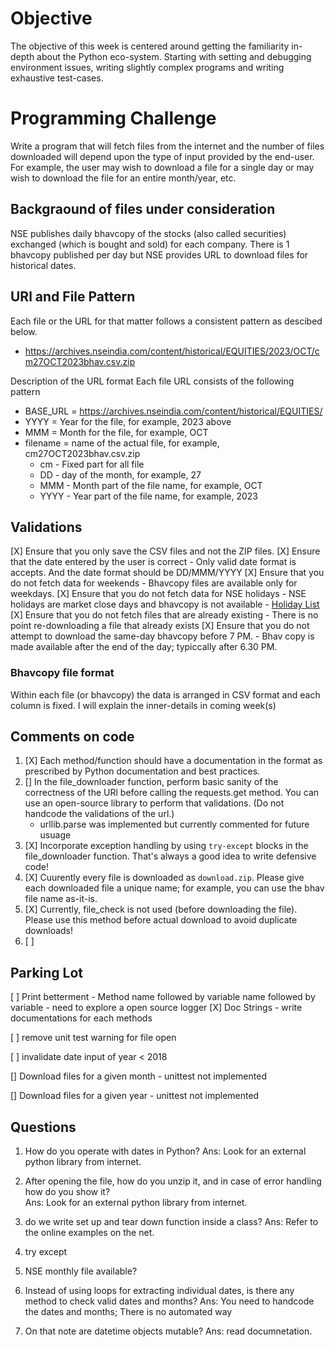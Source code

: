 # Objective
The objective of this week is centered around getting the familiarity in-depth about the Python eco-system. Starting with setting and debugging environment issues, writing slightly complex programs and writing exhaustive test-cases.

# Programming Challenge
Write a program that will fetch files from the internet and the number of files downloaded will depend upon the type of input provided by the end-user.
For example, the user may wish to download a file for a single day or may wish to download the file for an entire month/year, etc. 
## Backgraound of files under consideration
NSE publishes daily bhavcopy of the stocks (also called securities) exchanged (which is bought and sold) for each company. There is 1 bhavcopy published per day but NSE provides URL to download files for historical dates.

## URl and File Pattern
Each file or the URL for that matter follows a consistent pattern as descibed below.
- https://archives.nseindia.com/content/historical/EQUITIES/2023/OCT/cm27OCT2023bhav.csv.zip

Description of the URL format
Each file URL consists of the following pattern
- BASE_URL = https://archives.nseindia.com/content/historical/EQUITIES/
- YYYY = Year for the file, for example, 2023 above
- MMM = Month for the file, for example, OCT
- filename = name of the actual file, for example, cm27OCT2023bhav.csv.zip
    - cm - Fixed part for all file
    - DD - day of the month, for example, 27
    - MMM - Month part of the file name, for example, OCT
    - YYYY - Year part of the file name, for example, 2023

## Validations
[X] Ensure that you only save the CSV files and not the ZIP files.
[X] Ensure that the date entered by the user is correct
    - Only valid date format is accepts. And the date format should be DD/MMM/YYYY
[X] Ensure that you do not fetch data for weekends
    - Bhavcopy files are available only for weekdays.
[X] Ensure that you do not fetch data for NSE holidays
    - NSE holidays are market close days and bhavcopy is not available
    - [Holiday List](https://groww.in/p/nse-holidays)
[X] Ensure that you do not fetch files that are already existing
    - There is no point re-downloading a file that already exists
[X] Ensure that you do not attempt to download the same-day bhavcopy before 7 PM.
    - Bhav copy is made available after the end of the day; typiccally after 6.30 PM.

### Bhavcopy file format
Within each file (or bhavcopy) the data is arranged in CSV format and each column is fixed. I will explain the inner-details in coming week(s)

## Comments on code 
1. [X] Each method/function should have a documentation in the format as prescribed by Python documentation and best practices.
2. [] In the file_downloader function, perform basic sanity of the correctness of the URl before calling the requests.get method. You can use an open-source library to perform that validations. (Do not handcode the validations of the url.)
    - urllib.parse was implemented but currently commented for future usuage
3. [X] Incorporate exception handling by using `try-except` blocks in the file_downloader function. That's always a good idea to write defensive code!
4. [X] Cuurently every file is downloaded as `download.zip`. Please give each downloaded file a unique name; for example, you can use the bhav file name as-it-is.
5. [X] Currently, file_check is not used (before downloading the file). Please use this method before actual download to avoid duplicate downloads!
6. [ ] 

## Parking Lot
[ ] Print betterment - Method name followed by variable name followed by variable
    - need to explore a open source logger
[X] Doc Strings - write documentations for each methods 

[ ] remove unit test warning for file open

[ ] invalidate date input of year < 2018

[] Download files for a given month
    - unittest not implemented

[] Download files for a given year
    - unittest not implemented

## Questions

1. How do you operate with dates in Python?
Ans: Look for an external python library from internet.

2. After opening the file, how do you unzip it, and in case of error handling how do you show it?   
Ans: Look for an external python library from internet.

3. do we write set up and tear down function inside a class?
Ans: Refer to the online examples on the net.

4. try except

5. NSE monthly file available?

6. Instead of using loops for extracting individual dates, is there any method to check valid dates and months?
Ans: You need to handcode the dates and months; There is no automated way

7. On that note are datetime objects mutable?
Ans: read documnetation.